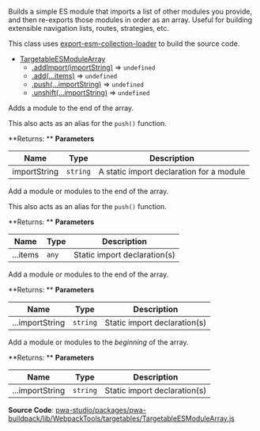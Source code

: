 
Builds a simple ES module that imports a list of other modules you provide,
and then re-exports those modules in order as an array.
Useful for building extensible navigation lists, routes, strategies, etc.

This class uses [export-esm-collection-loader](https://github.com/magento/pwa-studio/blob/develop/packages/pwa-buildpack/lib/WebpackTools/loaders/export-esm-collection-loader.js) to build the source code.


* [TargetableESModuleArray](#TargetableESModuleArray)
    * [.addImport(importString)](#TargetableESModuleArray+addImport) ⇒ `undefined`
    * [.add(...items)](#TargetableESModuleArray+add) ⇒ `undefined`
    * [.push(...importString)](#TargetableESModuleArray+push) ⇒ `undefined`
    * [.unshift(...importString)](#TargetableESModuleArray+unshift) ⇒ `undefined`


Adds a module to the end of the array.

This also acts as an alias for the `push()` function.

**Returns: **
**Parameters**

| Name | Type | Description |
| --- | --- | --- |
| importString | `string` | A static import declaration for a module |


Add a module or modules to the end of the array.

This also acts as an alias for the `push()` function.

**Returns: **
**Parameters**

| Name | Type | Description |
| --- | --- | --- |
| ...items | `any` | Static import declaration(s) |


Add a module or modules to the end of the array.

**Returns: **
**Parameters**

| Name | Type | Description |
| --- | --- | --- |
| ...importString | `string` | Static import declaration(s) |


Add a module or modules to the _beginning_ of the array.

**Returns: **
**Parameters**

| Name | Type | Description |
| --- | --- | --- |
| ...importString | `string` | Static import declaration(s) |



**Source Code**: [pwa-studio/packages/pwa-buildpack/lib/WebpackTools/targetables/TargetableESModuleArray.js](https://github.com/magento/pwa-studio/blob/develop/packages/pwa-buildpack/lib/WebpackTools/targetables/TargetableESModuleArray.js)